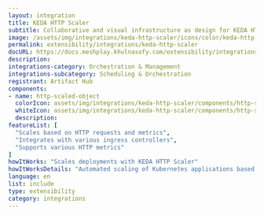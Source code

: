 ```yaml
---
layout: integration
title: KEDA HTTP Scaler
subtitle: Collaborative and visual infrastructure as design for KEDA HTTP Scaler
image: /assets/img/integrations/keda-http-scaler/icons/color/keda-http-scaler-color.svg
permalink: extensibility/integrations/keda-http-scaler
docURL: https://docs.meshplay.khulnasofy.com/extensibility/integrations/keda-http-scaler
description: 
integrations-category: Orchestration & Management
integrations-subcategory: Scheduling & Orchestration
registrant: Artifact Hub
components: 
- name: http-scaled-object
  colorIcon: assets/img/integrations/keda-http-scaler/components/http-scaled-object/icons/color/http-scaled-object-color.svg
  whiteIcon: assets/img/integrations/keda-http-scaler/components/http-scaled-object/icons/white/http-scaled-object-white.svg
  description: 
featureList: [
  "Scales based on HTTP requests and metrics",
  "Integrates with various ingress controllers",
  "Supports various HTTP metrics"
]
howItWorks: "Scales deployments with KEDA HTTP Scaler"
howItWorksDetails: "Automated scaling of Kubernetes applications based on HTTP traffic"
language: en
list: include
type: extensibility
category: integrations
---
```

